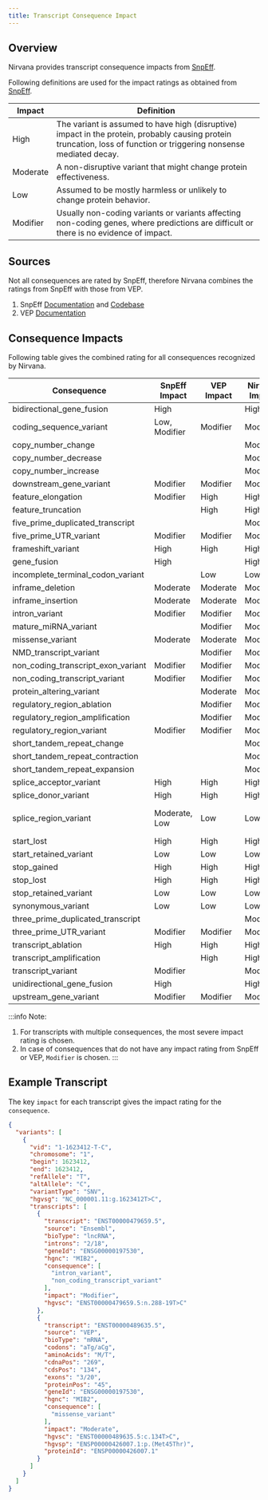 ```yaml
---
title: Transcript Consequence Impact
---
```


## Overview

Nirvana provides transcript consequence impacts from [SnpEff](https://pcingola.github.io/SnpEff).

Following definitions are used for the impact ratings as obtained from [SnpEff](https://github.com/pcingola/SnpEff/blob/master/src/docs/se_inputoutput.md#impact-prediction).

| Impact   | Definition                                                                                                                                                           |
|----------|----------------------------------------------------------------------------------------------------------------------------------------------------------------------|
| High     | The variant is assumed to have high (disruptive) impact in the protein, probably causing protein truncation, loss of function or triggering nonsense mediated decay. |
| Moderate | A non-disruptive variant that might change protein effectiveness.                                                                                                    |
| Low      | Assumed to be mostly harmless or unlikely to change protein behavior.                                                                                                |
| Modifier | Usually non-coding variants or variants affecting non-coding genes, where predictions are difficult or there is no evidence of impact.                               |

## Sources
Not all consequences are rated by SnpEff, therefore Nirvana combines the ratings from SnpEff with those from VEP.
1. SnpEff [Documentation](https://pcingola.github.io/SnpEff/se_inputoutput/) and [Codebase](https://github.com/pcingola/SnpEff/blob/001b947893b616e3af082e6c565e253eef59db98/src/main/java/org/snpeff/snpEffect/EffectType.java#L54)
2. VEP [Documentation](https://useast.ensembl.org/info/genome/variation/prediction/predicted_data.html)

## Consequence Impacts
Following table gives the combined rating for all consequences recognized by Nirvana.


| Consequence                        | SnpEff Impact | VEP Impact | Nirvana Impact | Comment                               | 
|------------------------------------|---------------|------------|----------------|---------------------------------------|
| bidirectional_gene_fusion          | High          |            | High           | SnpEff                                |
 | coding_sequence_variant            | Low, Modifier | Modifier   | Modifier       | Based on CDS                          |
 | copy_number_change                 |               |            | Modifier       |                                       |
 | copy_number_decrease               |               |            | Modifier       |                                       |
 | copy_number_increase               |               |            | Modifier       |                                       |
 | downstream_gene_variant            | Modifier      | Modifier   | Modifier       | SnpEff + VEP                          |
 | feature_elongation                 | Modifier      | High       | High           | VEP                                   |
 | feature_truncation                 |               | High       | High           | VEP                                   |
 | five_prime_duplicated_transcript   |               |            | Modifier       |                                       |
 | five_prime_UTR_variant             | Modifier      | Modifier   | Modifier       | SnpEff + VEP                          |
 | frameshift_variant                 | High          | High       | High           | SnpEff + VEP                          |
 | gene_fusion                        | High          |            | High           | SnpEff                                |
 | incomplete_terminal_codon_variant  |               | Low        | Low            | VEP                                   |
 | inframe_deletion                   | Moderate      | Moderate   | Moderate       | SnpEff + VEP                          |
 | inframe_insertion                  | Moderate      | Moderate   | Moderate       | SnpEff + VEP                          |
 | intron_variant                     | Modifier      | Modifier   | Modifier       | SnpEff + VEP                          |
 | mature_miRNA_variant               |               | Modifier   | Modifier       | VEP                                   |
 | missense_variant                   | Moderate      | Moderate   | Moderate       | SnpEff + VEP                          |
 | NMD_transcript_variant             |               | Modifier   | Modifier       | VEP                                   |
 | non_coding_transcript_exon_variant | Modifier      | Modifier   | Modifier       | SnpEff + VEP                          |
 | non_coding_transcript_variant      | Modifier      | Modifier   | Modifier       | SnpEff + VEP                          |
 | protein_altering_variant           |               | Moderate   | Moderate       | VEP                                   |
 | regulatory_region_ablation         |               | Modifier   | Modifier       | VEP                                   |
 | regulatory_region_amplification    |               | Modifier   | Modifier       | VEP                                   |
 | regulatory_region_variant          | Modifier      | Modifier   | Modifier       | SnpEff + VEP                          |
 | short_tandem_repeat_change         |               |            | Modifier       |                                       |
 | short_tandem_repeat_contraction    |               |            | Modifier       |                                       |
 | short_tandem_repeat_expansion      |               |            | Modifier       |                                       |
 | splice_acceptor_variant            | High          | High       | High           | SnpEff + VEP                          |
 | splice_donor_variant               | High          | High       | High           | SnpEff + VEP                          |
 | splice_region_variant              | Moderate, Low | Low        | Low            | Based on SPLICE_SITE_REGION in snpeff |
 | start_lost                         | High          | High       | High           | SnpEff + VEP                          |
 | start_retained_variant             | Low           | Low        | Low            | SnpEff + VEP                          |
 | stop_gained                        | High          | High       | High           | SnpEff + VEP                          |
 | stop_lost                          | High          | High       | High           | SnpEff + VEP                          |
 | stop_retained_variant              | Low           | Low        | Low            | SnpEff + VEP                          |
 | synonymous_variant                 | Low           | Low        | Low            | SnpEff + VEP                          |
 | three_prime_duplicated_transcript  |               |            | Modifier       |                                       |
 | three_prime_UTR_variant            | Modifier      | Modifier   | Modifier       | SnpEff + VEP                          |
 | transcript_ablation                | High          | High       | High           | SnpEff + VEP                          |
 | transcript_amplification           |               | High       | High           | VEP                                   |
 | transcript_variant                 | Modifier      |            | Modifier       | SnpEff                                |
 | unidirectional_gene_fusion         | High          |            | High           | SnpEff                                |
 | upstream_gene_variant              | Modifier      | Modifier   | Modifier       | SnpEff + VEP                          |


:::info Note: 
1. For transcripts with multiple consequences, the most severe impact rating is chosen.
2. In case of consequences that do not have any impact rating from SnpEff or VEP, `Modifier` is chosen.
:::

## Example Transcript
The key `impact` for each transcript gives the impact rating for the `consequence`.

```json
{
  "variants": [
    {
      "vid": "1-1623412-T-C",
      "chromosome": "1",
      "begin": 1623412,
      "end": 1623412,
      "refAllele": "T",
      "altAllele": "C",
      "variantType": "SNV",
      "hgvsg": "NC_000001.11:g.1623412T>C",
      "transcripts": [
        {
          "transcript": "ENST00000479659.5",
          "source": "Ensembl",
          "bioType": "lncRNA",
          "introns": "2/18",
          "geneId": "ENSG00000197530",
          "hgnc": "MIB2",
          "consequence": [
            "intron_variant",
            "non_coding_transcript_variant"
          ],
          "impact": "Modifier",
          "hgvsc": "ENST00000479659.5:n.288-19T>C"
        },
        {
          "transcript": "ENST00000489635.5",
          "source": "VEP",
          "bioType": "mRNA",
          "codons": "aTg/aCg",
          "aminoAcids": "M/T",
          "cdnaPos": "269",
          "cdsPos": "134",
          "exons": "3/20",
          "proteinPos": "45",
          "geneId": "ENSG00000197530",
          "hgnc": "MIB2",
          "consequence": [
            "missense_variant"
          ],
          "impact": "Moderate",
          "hgvsc": "ENST00000489635.5:c.134T>C",
          "hgvsp": "ENSP00000426007.1:p.(Met45Thr)",
          "proteinId": "ENSP00000426007.1"
        }
      ]
    }
  ]
}
```